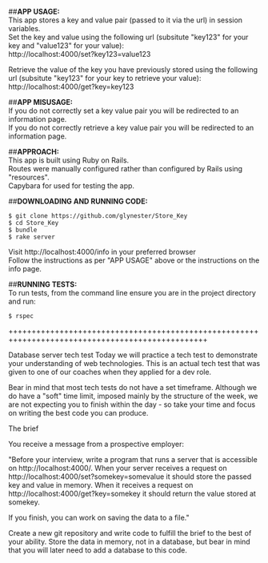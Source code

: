 ##**APP USAGE:**  
This app stores a key and value pair (passed to it via the url) in session variables.  
Set the key and value using the following url (subsitute "key123" for your key and "value123" for your value):  
http://localhost:4000/set?key123=value123  

Retrieve the value of the key you have previously stored using the following url (subsitute "key123" for your key to retrieve your value):  
http://localhost:4000/get?key=key123  

##**APP MISUSAGE:**  
If you do not correctly set a key value pair you will be redirected to an information page.  
If you do not correctly retrieve a key value pair you will be redirected to an information page.  

##**APPROACH:**  
This app is built using Ruby on Rails.  
Routes were manually configured rather than configured by Rails using "resources".  
Capybara for used for testing the app.  

##**DOWNLOADING AND RUNNING CODE:**  

```
$ git clone https://github.com/glynester/Store_Key  
$ cd Store_Key  
$ bundle  
$ rake server  
```

Visit http://localhost:4000/info in your preferred browser  
Follow the instructions as per "APP USAGE" above or the instructions on the info page. 

##**RUNNING TESTS:**  
To run tests, from the command line ensure you are in the project directory and run:  

```
$ rspec  
```

+++++++++++++++++++++++++++++++++++++++++++++++++++++++++++++++++++++++++++++++++++++++++++++++++

Database server tech test
Today we will practice a tech test to demonstrate your understanding of web technologies. This is an actual tech test that was given to one of our coaches when they applied for a dev role.

Bear in mind that most tech tests do not have a set timeframe. Although we do have a "soft" time limit, imposed mainly by the structure of the week, we are not expecting you to finish within the day - so take your time and focus on writing the best code you can produce.

The brief

You receive a message from a prospective employer:

"Before your interview, write a program that runs a server that is accessible on http://localhost:4000/. When your server receives a request on http://localhost:4000/set?somekey=somevalue it should store the passed key and value in memory. When it receives a request on http://localhost:4000/get?key=somekey it should return the value stored at somekey.

If you finish, you can work on saving the data to a file."

Create a new git repository and write code to fulfill the brief to the best of your ability. Store the data in memory, not in a database, but bear in mind that you will later need to add a database to this code.
